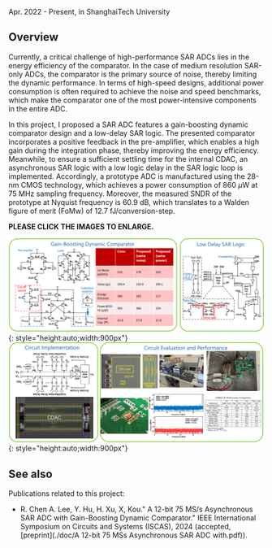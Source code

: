 Apr. 2022 - Present, in ShanghaiTech University

## Overview

Currently, a critical challenge of high-performance SAR ADCs lies in the energy efficiency of the comparator. In the case of medium resolution SAR-only ADCs, the comparator is the primary source of noise, thereby limiting the dynamic performance. In terms of high-speed designs, additional power consumption is often required to achieve the noise and speed benchmarks, which make the comparator one of the most power-intensive components in the entire ADC. 

In this project, I proposed a SAR ADC features a gain-boosting dynamic comparator design and a low-delay SAR logic. The presented comparator incorporates a positive feedback in the pre-amplifier, which enables a high gain during the integration phase, thereby improving the energy efficiency. Meanwhile, to ensure a sufficient settling time for the internal CDAC, an asynchronous SAR logic with a low logic delay in the SAR logic loop is implemented. Accordingly, a prototype ADC is manufactured using the 28-nm CMOS technology, which achieves a power consumption of 860 $\mu$W at 75 MHz sampling frequency. Moreover, the measured SNDR of the prototype at Nyquist frequency is 60.9 dB, which translates to a Walden figure of merit (FoMw) of 12.7 fJ/conversion-step.

**PLEASE CLICK THE IMAGES TO ENLARGE.**

![](./img/pic1.PNG){: style="height:auto;width:900px"}
![](./img/pic2.PNG){: style="height:auto;width:900px"}

## See also

Publications related to this project\:

*  R. Chen A. Lee, Y. Hu, H. Xu,  X, Kou." A 12-bit 75 MS/s Asynchronous SAR ADC with Gain-Boosting Dynamic Comparator." IEEE International Symposium on Circuits and Systems (ISCAS), 2024 (accepted, [preprint](./doc/A 12-bit 75 MSs Asynchronous SAR ADC with.pdf)).

